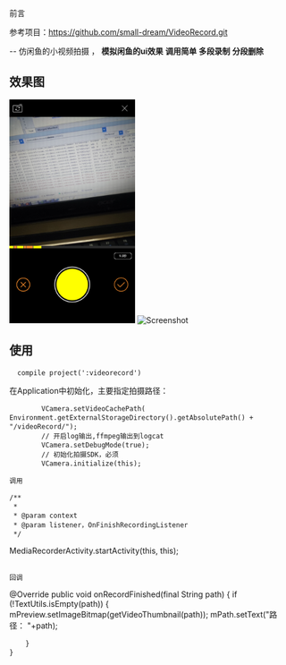 前言

参考项目：https://github.com/small-dream/VideoRecord.git

--
仿闲鱼的小视频拍摄 ，
	**模拟闲鱼的ui效果**
	**调用简单**
	**多段录制**
	**分段删除** 


效果图
---
<img src="work/Screenshot_1.png" height="400" alt="Screenshot"/>  
<img src="work/Screenshot_2.gif" height="400" alt="Screenshot"/>

使用
----
```
  compile project(':videorecord')
```

在Application中初始化，主要指定拍摄路径：

```
        VCamera.setVideoCachePath( Environment.getExternalStorageDirectory().getAbsolutePath() + "/videoRecord/");
        // 开启log输出,ffmpeg输出到logcat
        VCamera.setDebugMode(true);
        // 初始化拍摄SDK，必须
        VCamera.initialize(this);

```

```
调用

```
    /**
     *
     * @param context
     * @param listener，OnFinishRecordingListener
     */
 MediaRecorderActivity.startActivity(this, this);
```

回调

```
  @Override
    public void onRecordFinished(final String path) {
        if (!TextUtils.isEmpty(path)) {
            mPreview.setImageBitmap(getVideoThumbnail(path));
            mPath.setText("路径： "+path);
          
        }
    }
```
